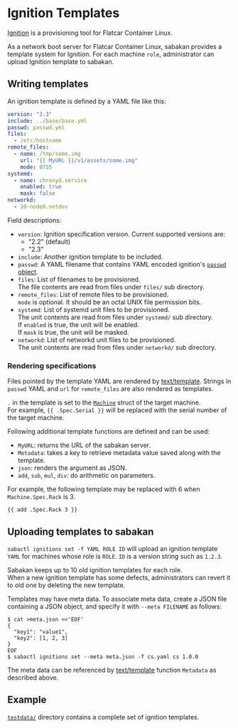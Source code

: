 Ignition Templates
==================

[Ignition][] is a provisioning tool for Flatcar Container Linux.

As a network boot server for Flatcar Container Linux, sabakan provides a template
system for Ignition.  For each machine `role`, administrator can upload Ignition
template to sabakan.

Writing templates
-----------------

An ignition template is defined by a YAML file like this:

```yaml
version: "2.3"
include: ../base/base.yml
passwd: passwd.yml
files:
  - /etc/hostname
remote_files:
  - name: /tmp/some.img
    url: "{{ MyURL }}/v1/assets/some.img"
    mode: 0755
systemd:
  - name: chronyd.service
    enabled: true
    mask: false
networkd:
  - 10-node0.netdev
```

Field descriptions:

* `version`: Ignition specification version.  Current supported versions are:
    * "2.2" (default)
    * "2.3"
* `include`: Another ignition template to be included.
* `passwd`: A YAML filename that contains YAML encoded ignition's [`passwd` object](https://coreos.com/ignition/docs/latest/configuration-v2_3.html).
* `files`: List of filenames to be provisioned.  
    The file contents are read from files under `files/` sub directory.
* `remote_files`: List of remote files to be provisioned.  
    `mode` is optional.  It should be an octal UNIX file permission bits.
* `systemd`: List of systemd unit files to be provisioned.  
    The unit contents are read from files under `systemd/` sub directory.  
    If `enabled` is true, the unit will be enabled.  
    If `mask` is true, the unit will be masked.
* `networkd`: List of networkd unit files to be provisioned.  
    The unit contents are read from files under `networkd/` sub directory.

### Rendering specifications

Files pointed by the template YAML are rendered by [text/template][].
Strings in `passwd` YAML and `url` for `remote_files` are also rendered as templates.

`.` in the template is set to the [`Machine`](machine.md#machine-struct) struct of the target machine.  
For example, `{{ .Spec.Serial }}` will be replaced with the serial number of the target machine.

Following additional template functions are defined and can be used:

* `MyURL`: returns the URL of the sabakan server.
* `Metadata`: takes a key to retrieve metadata value saved along with the template.
* `json`: renders the argument as JSON.
* `add`, `sub`, `mul`, `div`: do arithmetic on parameters.

For example, the following template may be replaced with 6 when `Machine.Spec.Rack` is 3.

```
{{ add .Spec.Rack 3 }}
```

Uploading templates to sabakan
------------------------------

`sabactl ignitions set -f YAML ROLE ID` will upload an ignition template `YAML` for
machines whose role is `ROLE`.  `ID` is a version string such as `1.2.3`.

Sabakan keeps up to 10 old ignition templates for each role.  
When a new ignition template has some defects, administrators can revert it to old one
by deleting the new template.

Templates may have meta data.  To associate meta data, create a JSON file
containing a JSON object, and specify it with `--meta FILENAME` as follows:

```console
$ cat >meta.json <<'EOF'
{
  "key1": "value1",
  "key2": [1, 2, 3]
}
EOF
$ sabactl ignitions set --meta meta.json -f cs.yaml cs 1.0.0
```

The meta data can be referenced by [text/template][] function `Metadata` as described above.

Example
-------

[`testdata/`](../testdata) directory contains a complete set of ignition templates.

[Ignition]: https://coreos.com/ignition/docs/latest/
[text/template]: https://golang.org/pkg/text/template/

